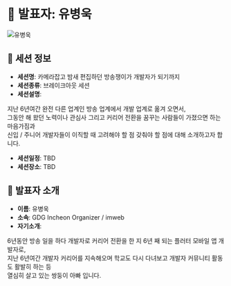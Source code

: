 # 🎤 발표자: 유병욱

<div class="container">
    <div class="row justify-content-center">
        <div class="col-md-4 profile mb-4 text-center">
            <img src="/images/speakers/byeongwookyou.jpg" alt="유병욱" class="img-fluid" />
        </div>
    </div>
</div>

## 🔎 세션 정보

- **세션명**: 카메라잡고 밤새 편집하던 방송쟁이가 개발자가 되기까지
- **세션종류**: 브레이크아웃 세션
- **세션설명**:

지난 6년여간 완전 다른 업계인 방송 업계에서 개발 업계로 옮겨 오면서,  
그동안 해 왔던 노력이나 관심사 그리고 커리어 전환을 꿈꾸는 사람들이 가졌으면 하는 마음가짐과  
신입 / 주니어 개발자들이 이직할 때 고려해야 할 점 갖춰야 할 점에 대해 소개하고자 합니다.

- **세션일정**: TBD
- **세션장소**: TBD

## 📜 발표자 소개

- **이름**: 유병욱
- **소속**: GDG Incheon Organizer / imweb
- **자기소개**:

6년동안 방송 일을 하다 개발자로 커리어 전환을 한 지 6년 째 되는 플러터 모바일 앱 개발자로,  
지난 6년여간 개발자 커리어를 지속해오며 학교도 다시 다녀보고 개발자 커뮤니티 활동도 활발히 하는 등  
열심히 살고 있는 쌍둥이 아빠 입니다.
